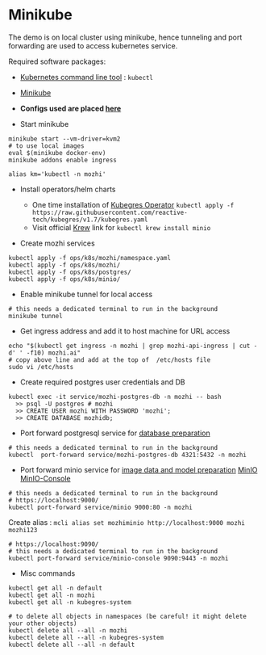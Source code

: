 # Minikube

The demo is on local cluster using minikube, hence tunneling and port forwarding 
are used to access kubernetes service.

Required software packages:
- [Kubernetes command line tool](https://kubernetes.io/docs/tasks/tools/) : `kubectl`
- [Minikube](https://minikube.sigs.k8s.io/docs/start/)
  
- **Configs used are placed [here](configs)**

- Start minikube
```
minikube start --vm-driver=kvm2
# to use local images
eval $(minikube docker-env)
minikube addons enable ingress

alias km='kubectl -n mozhi'
```
- Install operators/helm charts
  - One time installation of [Kubegres Operator](https://www.kubegres.io/doc/getting-started.html)
    `kubectl apply -f https://raw.githubusercontent.com/reactive-tech/kubegres/v1.7/kubegres.yaml`
  - Visit official [Krew](https://krew.sigs.k8s.io/docs/user-guide/setup/install/) link for 
    `kubectl krew install minio`

- Create mozhi services
```
kubectl apply -f ops/k8s/mozhi/namespace.yaml
kubectl apply -f ops/k8s/mozhi/
kubectl apply -f ops/k8s/postgres/
kubectl apply -f ops/k8s/minio/
```
- Enable minikube tunnel for local access
```
# this needs a dedicated terminal to run in the background
minikube tunnel
```
- Get ingress address and add it to host machine for URL access
```
echo "$(kubectl get ingress -n mozhi | grep mozhi-api-ingress | cut -d' ' -f10) mozhi.ai"
# copy above line and add at the top of  /etc/hosts file
sudo vi /etc/hosts 
```
- Create required postgres user credentials and DB
```
kubectl exec -it service/mozhi-postgres-db -n mozhi -- bash
  >> psql -U postgres # mozhi
  >> CREATE USER mozhi WITH PASSWORD 'mozhi'; 
  >> CREATE DATABASE mozhidb; 
```
- Port forward postgresql service for [database preparation](prepare_data.md)
```
# this needs a dedicated terminal to run in the background
kubectl  port-forward service/mozhi-postgres-db 4321:5432 -n mozhi
```
- Port forward minio service for [image data and model preparation](prepare_data.md)
  [MinIO](https://localhost:9000/minio/)
  [MinIO-Console](https://localhost:9090/login)
```
# this needs a dedicated terminal to run in the background
# https://localhost:9000/
kubectl port-forward service/minio 9000:80 -n mozhi
```
Create alias : `mcli alias set mozhiminio http://localhost:9000 mozhi mozhi123`

```
# https://localhost:9090/
# this needs a dedicated terminal to run in the background
kubectl port-forward service/minio-console 9090:9443 -n mozhi
```  

- Misc commands
```
kubectl get all -n default
kubectl get all -n mozhi
kubectl get all -n kubegres-system

# to delete all objects in namespaces (be careful! it might delete your other objects)
kubectl delete all --all -n mozhi
kubectl delete all --all -n kubegres-system
kubectl delete all --all -n default
```